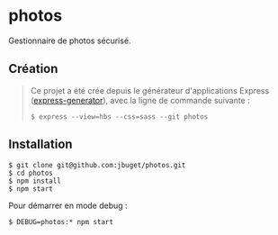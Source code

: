 # photos
Gestionnaire de photos sécurisé.

## Création

> Ce projet a été crée depuis le générateur d'applications Express ([express-generator](http://expressjs.com/fr/starter/generator.html)), avec la ligne de commande suivante :
> 
> ```
> $ express --view=hbs --css=sass --git photos
> ```

## Installation 

```
$ git clone git@github.com:jbuget/photos.git
$ cd photos
$ npm install
$ npm start
```

Pour démarrer en mode debug :

```
$ DEBUG=photos:* npm start
```
